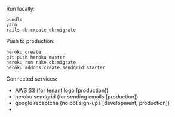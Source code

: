 Run locally:
```
bundle
yarn
rails db:create db:migrate
```
Push to production:
```
heroku create
git push heroku master
heroku run rake db:migrate
heroku addons:create sendgrid:starter
```
Connected services:
* AWS S3 (for tenant logo [production])
* heroku sendgrid (for sending emails [production])
* google recaptcha (no bot sign-ups [development, production])
* 
